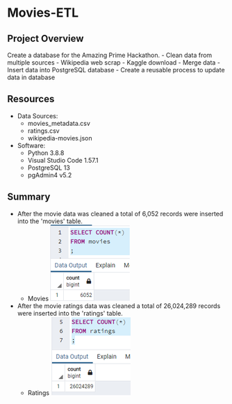 # Movies-ETL

## Project Overview
Create a database for the Amazing Prime Hackathon.
	- Clean data from multiple sources
		- Wikipedia web scrap
		- Kaggle download
	- Merge data
	- Insert data into PostgreSQL database
	- Create a reusable process to update data in database
	
## Resources
- Data Sources: 
	- movies_metadata.csv
	- ratings.csv
	- wikipedia-movies.json
- Software: 
	- Python 3.8.8
	- Visual Studio Code 1.57.1
	- PostgreSQL 13 
	- pgAdmin4 v5.2

## Summary
- After the movie data was cleaned a total of 6,052 records were inserted into the 'movies' table.   
	- Movies
	![Movies](https://github.com/jediracer/Movies-ETL/blob/main/Resources/movies_query.png)
- After the movie ratings data was cleaned a total of 26,024,289 records were inserted into the 'ratings' table.
	- Ratings
	![Ratings](https://github.com/jediracer/Movies-ETL/blob/main/Resources/ratings_query.png)
